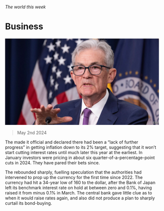 ###### The world this week

# Business 

#####  

![image](images/20240504_WWP501.jpg) 

> May 2nd 2024 

The made it official and declared there had been a “lack of further progress” in getting inflation down to its 2% target, suggesting that it won’t start cutting interest rates until much later this year at the earliest. In January investors were pricing in about six quarter-of-a-percentage-point cuts in 2024. They have pared their bets since.

The  rebounded sharply, fuelling speculation that the authorities had intervened to prop up the currency for the first time since 2022. The currency had hit a 34-year low of 160 to the dollar, after the Bank of Japan left its benchmark interest rate on hold at between zero and 0.1%, having raised it from minus 0.1% in March. The central bank gave little clue as to when it would raise rates again, and also did not produce a plan to sharply curtail its bond-buying.

